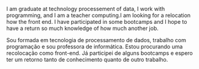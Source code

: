 I am graduate at technology processement of data, I work with programming, and I am 
a teacher computing.I am looking for a relocation how the front end. I have 
participated in some bootcamps and I hope to have a return so much knowledge of 
how much another job.

Sou formada em tecnologia de processamento de dados, trabalho com programação e sou
professora de informática. Estou procurando uma recolocação como front-end. 
Já participei de alguns bootcamps e espero ter um retorno tanto de
conhecimento quanto de outro trabalho.
